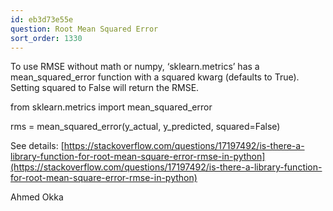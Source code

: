```yaml
---
id: eb3d73e55e
question: Root Mean Squared Error
sort_order: 1330
---
```


To use RMSE without math or numpy, ‘sklearn.metrics’ has a mean_squared_error function with a squared kwarg (defaults to True). Setting squared to False will return the RMSE.

from sklearn.metrics import mean_squared_error

rms = mean_squared_error(y_actual, y_predicted, squared=False)

See details: [https://stackoverflow.com/questions/17197492/is-there-a-library-function-for-root-mean-square-error-rmse-in-python](https://stackoverflow.com/questions/17197492/is-there-a-library-function-for-root-mean-square-error-rmse-in-python)

Ahmed Okka

